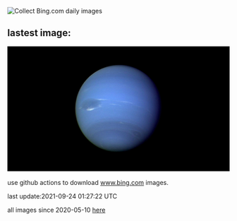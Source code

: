 ![Collect Bing.com daily images](https://github.com/counter2015/bing-daily-images/workflows/Collect%20Bing.com%20daily%20images/badge.svg)
## lastest image:
![](images/BrilliantBlue.jpg)

use github actions to download www.bing.com images.

last update:2021-09-24 01:27:22 UTC

all images since 2020-05-10 [here](https://github.com/counter2015/bing-daily-images/tree/master/images) 
